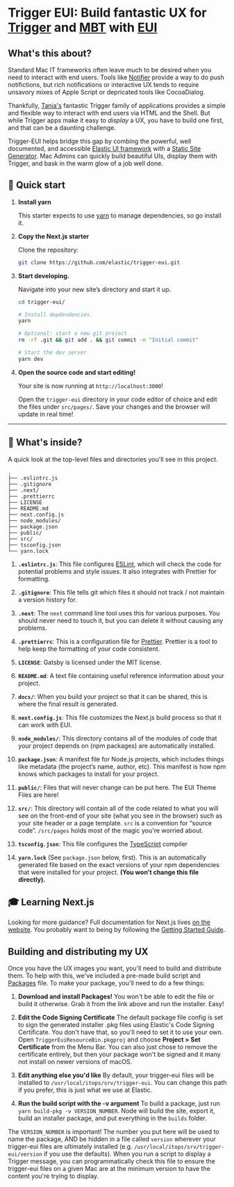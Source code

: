 # Trigger EUI: Build fantastic UX for [Trigger](https://github.com/taniacomputer/Trigger) and [MBT](https://github.com/taniacomputer/MenuBarTrigger) with [EUI](https://github.com/elastic/eui)

## What's this about?

Standard Mac IT frameworks often leave much to be desired when you need to interact with end users. Tools like [Notifier](https://github.com/dataJAR/Notifier) provide a way to do push notifictions, but rich notifications or interactive UX tends to require unsavory mixes of Apple Script or depricated tools like CocoaDialog.

Thankfully, [Tania's](https://github.com/taniacomputer) fantastic Trigger family of applications provides a simple and flexible way to interact with end users via HTML and the Shell. But while Trigger apps make it easy to _display_ a UX, you have to build one first, and that can be a daunting challenge.

Trigger-EUI helps bridge this gap by combing the powerful, well documented, and accessible [Elastic UI framework](https://eui.elastic.co/#/) with a [Static Site Generator](https://github.com/vercel/next.js). Mac Admins can quickly build beautiful UIs, display them with Trigger, and bask in the warm glow of a job well done.


## 🚀 Quick start

1.  **Install yarn**

    This starter expects to use [yarn](https://yarnpkg.com/) to manage
    dependencies, so go install it.

1.  **Copy the Next.js starter**

    Clone the repository:

    ```sh
    git clone https://github.com/elastic/trigger-eui.git
    ```

1.  **Start developing.**

    Navigate into your new site’s directory and start it up.

    ```sh
    cd trigger-eui/

    # Install depdendencies.
    yarn

    # Optional: start a new git project
    rm -rf .git && git add . && git commit -m "Initial commit"

    # Start the dev server
    yarn dev
    ```

1.  **Open the source code and start editing!**

    Your site is now running at `http://localhost:3000`!

    Open the `trigger-eui` directory in your code editor of choice and edit the files under `src/pages/`. Save your changes and the browser will update in real time!


---

## 🧐 What's inside?

A quick look at the top-level files and directories you'll see in this project.

    .
    ├── .eslintrc.js
    ├── .gitignore
    ├── .next/
    ├── .prettierrc
    ├── LICENSE
    ├── README.md
    ├── next.config.js
    ├── node_modules/
    ├── package.json
    ├── public/
    ├── src/
    ├── tsconfig.json
    └── yarn.lock

1.  **`.eslintrc.js`**: This file configures [ESLint](https://eslint.org/), which will check the code for potential problems and style issues. It also integrates with Prettier for formatting.

2.  **`.gitignore`**: This file tells git which files it should not track / not maintain a version history for.

3.  **`.next`**: The `next` command line tool uses this for various purposes. You should never need to touch it, but you can delete it without causing any problems.

4.  **`.prettierrc`**: This is a configuration file for [Prettier](https://prettier.io/). Prettier is a tool to help keep the formatting of your code consistent.

5.  **`LICENSE`**: Gatsby is licensed under the MIT license.

6.  **`README.md`**: A text file containing useful reference information about your project.

7.  **`docs/`**: When you build your project so that it can be shared, this is where the final result is generated.

8.  **`next.config.js`**: This file customizes the Next.js build process so that it can work with EUI.

9.  **`node_modules/`**: This directory contains all of the modules of code that your project depends on (npm packages) are automatically installed.

10. **`package.json`**: A manifest file for Node.js projects, which includes things like metadata (the project’s name, author, etc). This manifest is how npm knows which packages to install for your project.

11. **`public/`**: Files that will never change can be put here. The EUI Theme Files are here!

12. **`src/`**: This directory will contain all of the code related to what you will see on the front-end of your site (what you see in the browser) such as your site header or a page template. `src` is a convention for “source code”. `/src/pages` holds most of the magic you're worried about.

13. **`tsconfig.json`**: This file configures the [TypeScript](https://www.typescriptlang.org/) compiler

14. **`yarn.lock`** (See `package.json` below, first). This is an automatically generated file based on the exact versions of your npm dependencies that were installed for your project. **(You won’t change this file directly).**

## 🎓 Learning Next.js

Looking for more guidance? Full documentation for Next.js lives [on the website](https://nextjs.org/). You probably want to being by following the [Getting Started Guide](https://nextjs.org/learn/basics/getting-started).

## Building and distributing my UX

Once you have the UX images you want, you'll need to build and distribute them. To help with this, we've included a pre-made build script and [Packages](http://s.sudre.free.fr/Software/Packages/about.html) file. To make your package, you'll need to do a few things:

1. **Download and install Packages!** 
You won't be able to edit the file or build it otherwise. Grab it from the link above and run the installer. Easy!

2. **Edit the Code Signing Certificate**
The default package file config is set to sign the generated installer .pkg files using Elastic's Code Signing Certificate. You don't have that, so you'll need to set it to use your own. Open `TriggerEuiResourceBin.pkgproj` and choose **Project > Set Certificate** from the Menu Bar. You can also just chose to remove the certificate entirely, but then your package won't be signed and it many not install on newer versions of macOS.

3. **Edit anything else you'd like**
By default, your trigger-eui files will be installed to `/usr/local/itops/srv/trigger-eui`. You can change this path if you prefer, this is just what we use at Elastic.

4. **Run the build script with the -v argument**
To build a package, just run `yarn build-pkg -v VERSION_NUMBER`. Node will build the site, export it, build an installer package, and put everything in the `builds` folder.

The `VERSION_NUMBER` is important! The number you put here will be used to name the package, AND be hidden in a file called `version` wherever your trigger-eui files are ultimately installed (e.g. `/usr/local/itops/srv/trigger-eui/version` if you use the defaults). When you run a script to display a Trigger message, you can programmatically check this file to ensure the trigger-eui files on a given Mac are at the minimum version to have the content you're trying to display.
